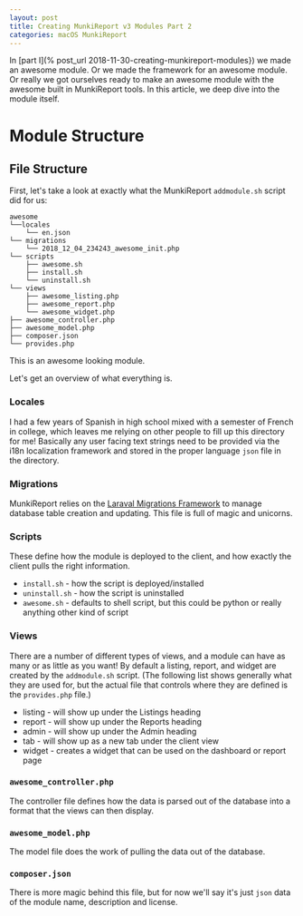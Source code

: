 ```yaml
---
layout: post
title: Creating MunkiReport v3 Modules Part 2
categories: macOS MunkiReport
---
```


In [part I](% post_url 2018-11-30-creating-munkireport-modules}) we made an awesome module. Or we made the framework for an awesome module. Or really we got ourselves ready to make an awesome module with the awesome built in MunkiReport tools. In this article, we deep dive into the module itself.

# Module Structure

## File Structure

First, let's take a look at exactly what the MunkiReport `addmodule.sh` script did for us:

```
awesome
└──locales
    └── en.json
└── migrations
    └── 2018_12_04_234243_awesome_init.php
└── scripts
    ├── awesome.sh
    ├── install.sh
    └── uninstall.sh
└── views
    ├── awesome_listing.php
    ├── awesome_report.php
    └── awesome_widget.php
├── awesome_controller.php
├── awesome_model.php
├── composer.json
└── provides.php
```

This is an awesome looking module.

Let's get an overview of what everything is.

### Locales

I had a few years of Spanish in high school mixed with a semester of French in college, which leaves me relying on other people to fill up this directory for me! Basically any user facing text strings need to be provided via the i18n localization framework and stored in the proper language `json` file in the directory.

### Migrations

MunkiReport relies on the [Laraval Migrations Framework](https://laravel.com/docs/5.6/migrations) to manage database table creation and updating. This file is full of magic and unicorns.

### Scripts

These define how the module is deployed to the client, and how exactly the client pulls the right information.

* `install.sh` - how the script is deployed/installed
* `uninstall.sh` - how the script is uninstalled
* `awesome.sh` - defaults to shell script, but this could be python or really anything other kind of script

### Views

There are a number of different types of views, and a module can have as many or as little as you want! By default a listing, report, and widget are created by the `addmodule.sh` script. (The following list shows generally what they are used for, but the actual file that controls where they are defined is the `provides.php` file.)

* listing - will show up under the Listings heading
* report - will show up under the Reports heading
* admin - will show up under the Admin heading
* tab - will show up as a new tab under the client view
* widget - creates a widget that can be used on the dashboard or report page

### `awesome_controller.php`

The controller file defines how the data is parsed out of the database into a format that the views can then display.

### `awesome_model.php`

The model file does the work of pulling the data out of the database.

### `composer.json`

There is more magic behind this file, but for now we'll say it's just `json` data of the module name, description and license.